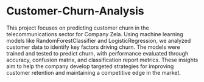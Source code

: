# Customer-Churn-Analysis
This project focuses on predicting customer churn in the telecommunications sector for Company Zela. Using machine learning models like RandomForestClassifier and LogisticRegression, we analyzed customer data to identify key factors driving churn. The models were trained and tested to predict churn, with performance evaluated through accuracy, confusion matrix, and classification report metrics. These insights aim to help the company develop targeted strategies for improving customer retention and maintaining a competitive edge in the market.

